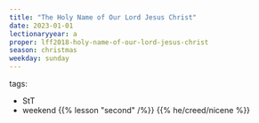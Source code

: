 ```yaml
---
title: "The Holy Name of Our Lord Jesus Christ"
date: 2023-01-01
lectionaryyear: a
proper: lff2018-holy-name-of-our-lord-jesus-christ
season: christmas
weekday: sunday
---
```

tags:
- StT
- weekend
{{% lesson "second" /%}}
{{% he/creed/nicene %}}

